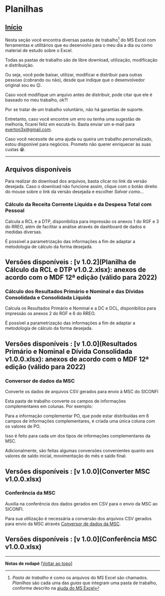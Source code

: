 # Planilhas

[Início](/index.html)
---

Nesta seção você encontra diversas pastas de trabalho[^1] do MS Excel com ferramentas e utilitários que eu desenvolvi para o meu dia a dia ou como material de estudo sobre o Excel.

Todas as pastas de trabalho são de libre download, utilização, modificação e distribuição.

Ou seja, você pode baixar, utilizar, modificar e distribuir para outras pessoas (cobrando ou não), desde que indique que o desenvolvedor original sou eu 😉.

Caso você modifique um arquivo antes de distribuir, pode citar que ele é baseado no meu trabalho, ok?!

Por se tratar de um trabalho voluntário, não há garantias de suporte.

Entretanto, caso você encontre um erro ou tenha uma sugestão de melhoria, ficarei feliz em escutá-lo. Basta enviar um e-mail para [everton3x@gmail.com](mailto:everton3x@gmail.com).

Caso você necessite de uma ajuda ou queira um trabalho personalizado, estou disponível para negócios. Prometo não querer enriquecer às suas custas 😁.

---

## Arquivos disponíveis

Para realizar do download dos arquivos, basta clicar no link da versão desejada. Caso o download não funcione assim, clique com o botão direito do mouse sobre o link da versão desejada e escolher *Salvar como...*

### Cálculo da Receita Corrente Líquida e da Despesa Total com Pessoal
Calcula a RCL e a DTP, disponibiliza para impressão os anexos 1 do RGF e 3 do RREO, além de facilitar a análise através de dashboard de dados e medidas diversas.

É possível a parametrização das informações a fim de adaptar a metodologia de cálculo da forma desejada.

Versões disponíveis
: [v 1.0.2](Planilha de Cálculo da RCL e DTP v1.0.2.xlsx): anexos de acordo com o MDF 12ª edição (válido para 2022)
---

### Cálculo dos Resultados Primário e Nominal e das Dívidas Consolidada e Consolidada Líquida
Calcula os Resultados Primário e Nominal e a DC e DCL, disponibiliza para impressão os anexos 2 do RGF e 6 do RREO.

É possível a parametrização das informações a fim de adaptar a metodologia de cálculo da forma desejada.

Versões disponíveis
: [v 1.0.0](Resultados Primário e Nominal e Dívida Consolidada v1.0.0.xlsx): anexos de acordo com o MDF 12ª edição (válido para 2022)
---

### Conversor de dados da MSC
Converte os dados de arquivos CSV gerados para envio à MSC do SICONFI

Esta pasta de trabalho converte os campos de informações complementares em colunas. Por exemplo:

Para a informação complementar PO, que pode estar distribuídas em 6 campos de informações complementares, é criada uma única coluna com os valores de PO.

Isso é feito para cada um dos tipos de informações complementares da MSC.

Adicionalmente, são feitas algumas conversões convenientes quanto aos valores de saldo inicial, movimentação do mês e saldo final.

Versões disponíveis
: [v 1.0.0](Converter MSC v1.0.0.xlsx)
---

### Conferência da MSC
Auxilia na conferência dos dados gerados em CSV para o envio da MSC ao SICONFI.

Para sua utilização é necessária a conversão dos arquivos CSV gerados para envio da MSC através [Conversor de dados da MSC](#conversor-de-dados-da-msc).

Versões disponíveis
: [v 1.0.0](Conferência MSC v1.0.0.xlsx)
---

---
**Notas de rodapé** [[Voltar ao topo](#)]

[^1]: *Pasta de trabalho* é como os arquivos do MS Excel são chamados. *Planilhas* são cada uma das *guias* que integram uma pasta de trabalho, conforme descrito na [ajuda do MS Excel](https://support.microsoft.com/pt-br/office/criar-uma-nova-pasta-de-trabalho-ae99f19b-cecb-4aa0-92c8-7126d6212a83)
